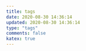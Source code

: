```yaml
---
title: tags
date: 2020-08-30 14:36:14
updated: 2020-08-30 14:36:14
type: "tags"
comments: false
katex: true
---
```

